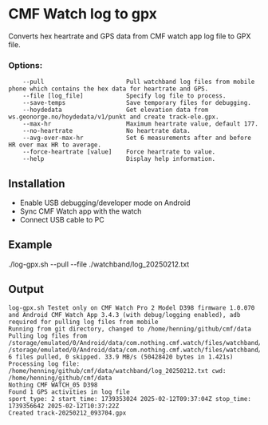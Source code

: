 # CMF Watch log to gpx

Converts hex heartrate and GPS data from CMF watch app log file to GPX file.

### Options:
```
    --pull                       Pull watchband log files from mobile phone which contains the hex data for heartrate and GPS.
    --file [log_file]            Specify log file to process.
    --save-temps                 Save temporary files for debugging.
    --hoydedata                  Get elevation data from ws.geonorge.no/hoydedata/v1/punkt and create track-ele.gpx.
    --max-hr                     Maximum heartrate value, default 177.
    --no-heartrate               No heartrate data.
    --avg-over-max-hr            Set 6 measurements after and before HR over max HR to average.
    --force-heartrate [value]    Force heartrate to value.
    --help                       Display help information.
```

## Installation

- Enable USB debugging/developer mode on Android
- Sync CMF Watch app with the watch
- Connect USB cable to PC

## Example

 ./log-gpx.sh  --pull --file ./watchband/log_20250212.txt

## Output
```
log-gpx.sh Testet only on CMF Watch Pro 2 Model D398 firmware 1.0.070 and Android CMF Watch App 3.4.3 (with debug/logging enabled), adb required for pulling log files from mobile
Running from git directory, changed to /home/henning/github/cmf/data
Pulling log files from /storage/emulated/0/Android/data/com.nothing.cmf.watch/files/watchband/ 
/storage/emulated/0/Android/data/com.nothing.cmf.watch/files/watchband/: 6 files pulled, 0 skipped. 33.9 MB/s (50428420 bytes in 1.421s)
Processing log file: /home/henning/github/cmf/data/watchband/log_20250212.txt cwd: /home/henning/github/cmf/data
Nothing CMF WATCH_05 D398
Found 1 GPS activities in log file
sport_type: 2 start_time: 1739353024 2025-02-12T09:37:04Z stop_time: 1739356642 2025-02-12T10:37:22Z
Created track-20250212_093704.gpx
```